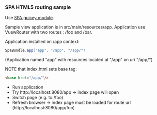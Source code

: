 ### SPA HTML5 routing sample

Use [SPA guicey module]((https://github.com/xvik/dropwizard-guicey/tree/dw-3/guicey-spa)).

Sample view application is in src/main/resources/app. Application use VuewRouter with two routes
: /foo and /bar.

Application installed on /app context:

```java
SpaBundle.app("app", "/app", "/app/")
```

(Application named "app" with resources located at "/app" on uri "/app/")

NOTE that index.html sets base tag:

```html
<base href="/app/"/>
```

* Run application
* Try http://localhost:8080/app -> index page will open
* Switch page (e.g. to /foo)
* Refresh browser -> index page must be loaded for route url (http://localhost:8080/app/foo)